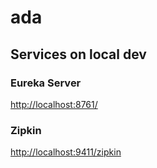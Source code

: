 # ada



## Services on local dev

### Eureka Server
[http://localhost:8761/](http://localhost:8761/)

### Zipkin
[http://localhost:9411/zipkin](http://localhost:9411/zipkin)

